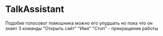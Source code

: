 # TalkAssistant
Подобие голосовог помошника можно его улудшать но пока что он знает 3 команды 
"Открыть сайт"
"Имя"
"Стоп" - прекращение работы 
